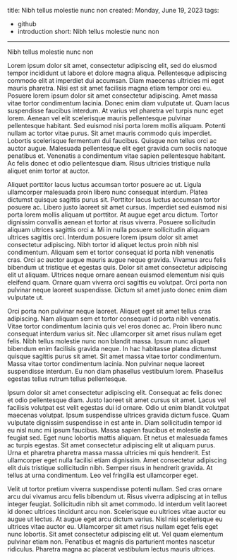 title: Nibh tellus molestie nunc non
created: Monday, June 19, 2023
tags:
  - github
  - introduction
short: Nibh tellus molestie nunc non
---
Nibh tellus molestie nunc non

Lorem ipsum dolor sit amet, consectetur adipiscing elit, sed do eiusmod tempor incididunt ut labore et dolore magna aliqua. Pellentesque adipiscing commodo elit at imperdiet dui accumsan. Diam maecenas ultricies mi eget mauris pharetra. Nisi est sit amet facilisis magna etiam tempor orci eu. Posuere lorem ipsum dolor sit amet consectetur adipiscing. Amet massa vitae tortor condimentum lacinia. Donec enim diam vulputate ut. Quam lacus suspendisse faucibus interdum. At varius vel pharetra vel turpis nunc eget lorem. Aenean vel elit scelerisque mauris pellentesque pulvinar pellentesque habitant. Sed euismod nisi porta lorem mollis aliquam. Potenti nullam ac tortor vitae purus. Sit amet mauris commodo quis imperdiet. Lobortis scelerisque fermentum dui faucibus. Quisque non tellus orci ac auctor augue. Malesuada pellentesque elit eget gravida cum sociis natoque penatibus et. Venenatis a condimentum vitae sapien pellentesque habitant. Ac felis donec et odio pellentesque diam. Risus ultricies tristique nulla aliquet enim tortor at auctor.

Aliquet porttitor lacus luctus accumsan tortor posuere ac ut. Ligula ullamcorper malesuada proin libero nunc consequat interdum. Platea dictumst quisque sagittis purus sit. Porttitor lacus luctus accumsan tortor posuere ac. Libero justo laoreet sit amet cursus. Imperdiet sed euismod nisi porta lorem mollis aliquam ut porttitor. At augue eget arcu dictum. Tortor dignissim convallis aenean et tortor at risus viverra. Posuere sollicitudin aliquam ultrices sagittis orci a. Mi in nulla posuere sollicitudin aliquam ultrices sagittis orci. Interdum posuere lorem ipsum dolor sit amet consectetur adipiscing. Nibh tortor id aliquet lectus proin nibh nisl condimentum. Aliquam sem et tortor consequat id porta nibh venenatis cras. Orci ac auctor augue mauris augue neque gravida. Vivamus arcu felis bibendum ut tristique et egestas quis. Dolor sit amet consectetur adipiscing elit ut aliquam. Ultrices neque ornare aenean euismod elementum nisi quis eleifend quam. Ornare quam viverra orci sagittis eu volutpat. Orci porta non pulvinar neque laoreet suspendisse. Dictum sit amet justo donec enim diam vulputate ut.

Orci porta non pulvinar neque laoreet. Aliquet eget sit amet tellus cras adipiscing. Nam aliquam sem et tortor consequat id porta nibh venenatis. Vitae tortor condimentum lacinia quis vel eros donec ac. Proin libero nunc consequat interdum varius sit. Nec ullamcorper sit amet risus nullam eget felis. Nibh tellus molestie nunc non blandit massa. Ipsum nunc aliquet bibendum enim facilisis gravida neque. In hac habitasse platea dictumst quisque sagittis purus sit amet. Sit amet massa vitae tortor condimentum. Massa vitae tortor condimentum lacinia. Non pulvinar neque laoreet suspendisse interdum. Eu non diam phasellus vestibulum lorem. Phasellus egestas tellus rutrum tellus pellentesque.

Ipsum dolor sit amet consectetur adipiscing elit. Consequat ac felis donec et odio pellentesque diam. Justo laoreet sit amet cursus sit amet. Lacus vel facilisis volutpat est velit egestas dui id ornare. Odio ut enim blandit volutpat maecenas volutpat. Ipsum suspendisse ultrices gravida dictum fusce. Quam vulputate dignissim suspendisse in est ante in. Diam sollicitudin tempor id eu nisl nunc mi ipsum faucibus. Massa sapien faucibus et molestie ac feugiat sed. Eget nunc lobortis mattis aliquam. Et netus et malesuada fames ac turpis egestas. Sit amet consectetur adipiscing elit ut aliquam purus. Urna et pharetra pharetra massa massa ultricies mi quis hendrerit. Est ullamcorper eget nulla facilisi etiam dignissim. Amet consectetur adipiscing elit duis tristique sollicitudin nibh. Semper risus in hendrerit gravida. At tellus at urna condimentum. Leo vel fringilla est ullamcorper eget.

Velit ut tortor pretium viverra suspendisse potenti nullam. Sed cras ornare arcu dui vivamus arcu felis bibendum ut. Risus viverra adipiscing at in tellus integer feugiat. Sollicitudin nibh sit amet commodo. Id interdum velit laoreet id donec ultrices tincidunt arcu non. Scelerisque eu ultrices vitae auctor eu augue ut lectus. At augue eget arcu dictum varius. Nisl nisi scelerisque eu ultrices vitae auctor eu. Ullamcorper sit amet risus nullam eget felis eget nunc lobortis. Sit amet consectetur adipiscing elit ut. Vel quam elementum pulvinar etiam non. Penatibus et magnis dis parturient montes nascetur ridiculus. Pharetra magna ac placerat vestibulum lectus mauris ultrices.